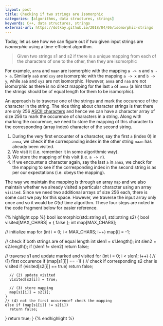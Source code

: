 ```yaml
---
layout: post
title: Checking if two strings are isomorphic
categories: [algorithms, data structures, strings]
keywords: C++, data structures, strings
external-url: https://dotkay.github.io/2018/04/06/isomorphic-strings
---
```


Today, let us see how we can figure out if two given input strings are _isomorphic_ using a time-efficient algorithm.

> Given two strings s1 and s2 if there is a unique mapping from each of the characters of one to the other, then they are isomorphic

For example, `anna` and `naan` are isomorphic with the mapping `a -> n` and `n -> a`. Similarly `aab` and `xxy` are isomorphic with the mapping `a -> x` and `b -> y`, while `aab` and `xyz` are not isomorphic. However, `anna` and `naa` are not isomorphic as there is no direct mapping for the last `a` of `anna` (a hint that the strings should be of equal length for them to be isomorphic).

An approach is to traverse one of the strings and mark the occurence of the character in the string. The nice thing about character strings is that there are only 256 [ASCII characters](https://en.wikipedia.org/wiki/ASCII) and hence we can have a character array of size 256 to mark the occurence of characters in a string. Along with marking the occurence, we need to store the mapping of this character to the corresponding (array index) character of the second string.

1. During the very first encounter of a character, say the first `a` (index 0) in `anna`, we check if the corresponding index in the other string `naan` has already been visited.
2. We visit it (i.e. remember it in some algorithmic way). 
3. We store the mapping of this visit (i.e. `a -> n`). 
4. If we encounter a character again, say the last `a` in `anna`, we check for the mapping to see if the corresponding index in the second string is as per our expectations (i.e. obeys the mapping).

The way we maintain the mapping is through an array `map` and we also maintain whether we already visited a particular character using an array `visited`. Since we need two additional arrays of size 256 each, there is some cost we pay for this space. However, we traverse the input array only once and so it would be _O(n)_ time algorithm. These four steps are noted in the code fragment below for easier reference. 

{% highlight cpp %}
bool isomorphic(std::string s1, std::string s2)
{
  bool visited[MAX_CHARS] = { false };
  int map[MAX_CHARS];

  // initialize map
  for (int i = 0; i < MAX_CHARS; i++)
    map[i] = -1;

  // check if both strings are of equal length
  int slen1 = s1.length();
  int slen2 = s2.length();
  if (slen1 != slen2)
    return false;

  // traverse s1 and update marked and visited
  for (int i = 0; i < slen1; i++)
  {
    // (1) first occurence
    if (map[s1[i]] == -1) 
    {
      // check if corresponding s2 char is visited
      if (visited[s2[i]] == true)
        return false;

      // (2) update visited
      visited[s2[i]] = true;                          

      // (3) store mapping
      map[s1[i]] = s2[i];                             
    }
    // (4) not the first occurence? check the mapping
    else if (map[s1[i]] != s2[i]) 
      return false;
  }
  return true;
}
{% endhighlight %}


